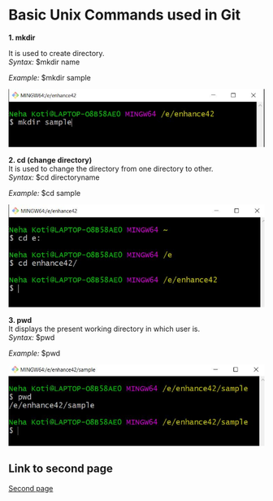# Basic Unix Commands used in Git

**1. mkdir**

It is used to create directory.  
_Syntax:_ $mkdir name   

_Example:_ $mkdir sample   

![Figure1:mkdir](fig1-mkdir.JPG)

**2. cd (change directory)**  
It is used to change the directory from one directory to other.  
_Syntax:_ $cd directoryname

_Example:_ $cd sample  

![Figure2:cd](fig2-cd.JPG)

**3. pwd**  
It displays the present working directory in which user is.  
_Syntax:_ $pwd

_Example:_ $pwd  

![Figure3:pwd](fig3-pwd.JPG)  

## Link to second page
[Second page](second.md)




